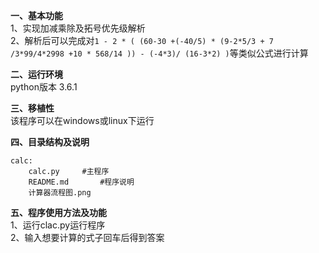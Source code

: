 **一、基本功能**  
1、实现加减乘除及拓号优先级解析  
2、解析后可以完成对```1 - 2 * ( (60-30 +(-40/5) * (9-2*5/3 + 7 /3*99/4*2998 +10 * 568/14 )) - (-4*3)/ (16-3*2) )```等类似公式进行计算  

**二、运行环境**  
python版本 3.6.1  

**三、移植性**  
该程序可以在windows或linux下运行  

**四、目录结构及说明**  
```
calc:  
	calc.py 	#主程序  
	README.md 		#程序说明  
	计算器流程图.png 
```

**五、程序使用方法及功能**  
1、运行clac.py运行程序  
2、输入想要计算的式子回车后得到答案  
